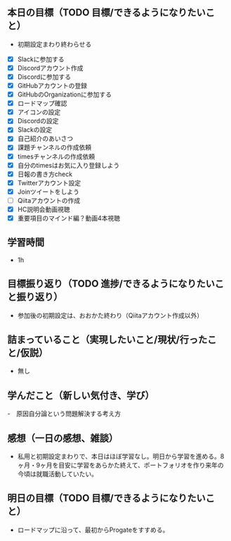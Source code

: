 ## 本日の目標（TODO 目標/できるようになりたいこと）

- 初期設定まわり終わらせる
- [x] Slackに参加する
- [x] Discordアカウント作成
- [x] Discordに参加する
- [x] GitHubアカウントの登録
- [x] GitHubのOrganizationに参加する
- [x] ロードマップ確認
- [x] アイコンの設定
- [x] Discordの設定
- [x] Slackの設定
- [x] 自己紹介のあいさつ
- [x] 課題チャンネルの作成依頼
- [x] timesチャンネルの作成依頼
- [x] 自分のtimesはお気に入り登録しよう
- [x] 日報の書き方check
- [x] Twitterアカウント設定
- [x] Joinツイートをしよう
- [ ] Qiitaアカウントの作成
- [x] HC説明会動画視聴
- [x] 重要項目のマインド編？動画4本視聴

## 学習時間

- 1h

## 目標振り返り（TODO 進捗/できるようになりたいこと振り返り）

- 参加後の初期設定は、おおかた終わり（Qiitaアカウント作成以外）

## 詰まっていること（実現したいこと/現状/行ったこと/仮説）

- 無し

## 学んだこと（新しい気付き、学び）

-　原因自分論という問題解決する考え方

## 感想（一日の感想、雑談）

- 私用と初期設定まわりで、本日はほぼ学習なし。明日から学習を進める。8ヶ月・9ヶ月を目安に学習をあらかた終えて、ポートフォリオを作り来年の今頃は就職活動していたい。

## 明日の目標（TODO 目標/できるようになりたいこと）

- ロードマップに沿って、最初からProgateをすすめる。
